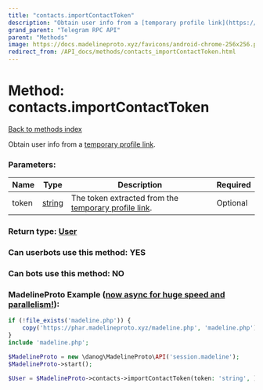```yaml
---
title: "contacts.importContactToken"
description: "Obtain user info from a [temporary profile link](https://core.telegram.org/api/links#temporary-profile-links)."
grand_parent: "Telegram RPC API"
parent: "Methods"
image: https://docs.madelineproto.xyz/favicons/android-chrome-256x256.png
redirect_from: /API_docs/methods/contacts_importContactToken.html
---
```

# Method: contacts.importContactToken
[Back to methods index](index.html)



Obtain user info from a [temporary profile link](https://core.telegram.org/api/links#temporary-profile-links).

### Parameters:

| Name     |    Type       | Description | Required |
|----------|---------------|-------------|----------|
|token|[string](/API_docs/types/string.html) | The token extracted from the [temporary profile link](https://core.telegram.org/api/links#temporary-profile-links). | Optional|


### Return type: [User](/API_docs/types/User.html)

### Can userbots use this method: **YES**

### Can bots use this method: **NO**


### MadelineProto Example ([now async for huge speed and parallelism!](https://docs.madelineproto.xyz/docs/ASYNC.html)):


```php
if (!file_exists('madeline.php')) {
    copy('https://phar.madelineproto.xyz/madeline.php', 'madeline.php');
}
include 'madeline.php';

$MadelineProto = new \danog\MadelineProto\API('session.madeline');
$MadelineProto->start();

$User = $MadelineProto->contacts->importContactToken(token: 'string', );
```

